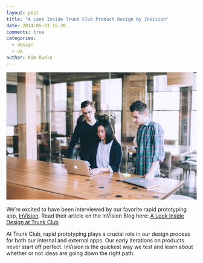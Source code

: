 ```yaml
---
layout: post
title: "A Look Inside Trunk Club Product Design by InVision"
date: 2014-05-21 15:20
comments: true
categories:
  - design
  - ux
author: Kim Ruelo
---
```


![Members of the Trunk Club Design Team](../images/010-Invision_TrunkClub.jpg)

We’re excited to have been interviewed by our favorite rapid prototyping app, [InVision](http://www.invisionapp.com/). Read their article on the InVision Blog here: [A Look Inside Design at Trunk Club](http://blog.invisionapp.com/a-look-inside-design-at-trunk-club/)

At Trunk Club, rapid prototyping plays a crucial role in our design process for both our internal and external apps. Our early iterations on products never start off perfect. InVision is the quickest way we test and learn about whether or not ideas are going down the right path.